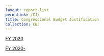```yaml
---
layout: report-list
permalink: /CJ/
title: Congressional Budget Justification
collection: CBJ
---
```


[FY 2020](https://www.pclob.gov/library/CBJ%20FY20%20PCLOB.pdf)

[FY 2020-](https://github.com/18F/pclob/blob/CBJ-2020/library/CBJ%20FY20%20PCLOB.pdf)
